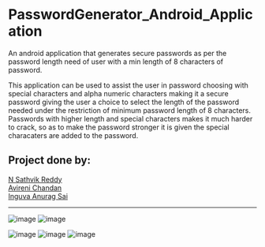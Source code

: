 # PasswordGenerator_Android_Application
An android application that generates secure passwords as per the password length need of user with a min length of 8 characters of password.

This application can be used to assist the user in password choosing with special characters and alpha numeric characters making it a secure password giving the user a choice to select the length of the password needed under the restriction of minimum password length of 8 characters.
Passwords with higher length and special characters makes it much harder to crack, so as to make the password stronger it is given the special characaters are added to the password.

## Project done by:
<a href = "https://github.com/N-Sathvik-Reddy">N Sathvik Reddy</a><br>
<a href = "https://github.com/AVIRENI-CHANDAN">Avireni Chandan</a><br>
<a href = "https://github.com/Anurag-Sai-Inguva">Inguva Anurag Sai</a><br>
<hr>

![image](https://user-images.githubusercontent.com/58340159/125664346-129a763e-a858-49fc-a18e-1d1e53712941.png)
![image](https://user-images.githubusercontent.com/58340159/125664431-218f696b-b50d-44d3-8358-5ab1c38803f8.png)

![image](https://user-images.githubusercontent.com/58340159/125664439-e470c743-6bb4-44be-9ec3-fa9f6551e40c.png)
![image](https://user-images.githubusercontent.com/58340159/125664474-1bfbb5a3-3919-4f52-a645-39f73bb94652.png)
![image](https://user-images.githubusercontent.com/58340159/125664497-0b691e85-1fad-4284-b728-ef41f1170bc7.png)
